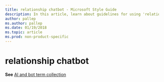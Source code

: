 ```yaml
---
title: relationship chatbot - Microsoft Style Guide
description: In this article, learn about guidelines for using 'relationship chatbot' in Microsoft documents and where to find information about AI and bot term collection.
author: pallep
ms.author: pallep
ms.date: 01/19/2018
ms.topic: article
ms.prod: non-product-specific
---
```


# relationship chatbot

**See** [AI and bot term collection](~/a-z-word-list-term-collections/term-collections/ai-bot-terms.md)
